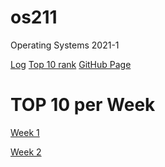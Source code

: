 # os211
Operating Systems 2021-1

[Log](https://angelindepthios.github.io/os211/TXT/mylog.txt) [Top 10 rank](https://angelindepthios.github.io/os211/TXT/myrank.txt) [GitHub Page](https://github.com/angelindepthios/os211)

# TOP 10 per Week

[Week 1](https://angelindepthios.github.io/os211/w01)

[Week 2](https://angelindepthios.github.io/os211/W02/)
